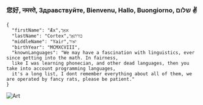 ### 您好, नमस्ते, Здравствуйте, Bienvenu, Hallo, Buongiorno, שלום ✌️
```
{
  "firstName": "Æx",אאֵך 
  "lastName": "Cortex",כורתאֵך 
  "middleName": "Yair",יאיר 
  "birthYear": "MCMXCVIII",
  "knownLanguages": "We may have a fascination with linguistics, ever since getting into the math. In fairness,
  like I was learning phonecian, and other dead languages, then you take into account programming languages,
  it's a long list, I dont remember everything about all of them, we are operated by fancy rats, please be patient."
}
```

![Art](bg.png)
